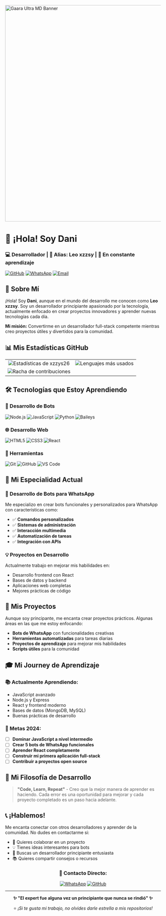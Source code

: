 
  <img src="https://files.catbox.moe/d8yplr.jpg" width="700" alt="Gaara Ultra MD Banner"/>

# 👋 ¡Hola! Soy Dani
### **💻 Desarrollador | 🎯 Alias: Leo xzzsy | 🚀 En constante aprendizaje**

[![GitHub](https://img.shields.io/badge/🐙_GitHub-xzzys26-181717?style=for-the-badge&logo=github)](https://github.com/xzzys26)
[![WhatsApp](https://img.shields.io/badge/📞_WhatsApp-Contactar-25D366?style=for-the-badge&logo=whatsapp)](https://wa.me/18097769423)
[![Email](https://img.shields.io/badge/📧_Email-Dani%40dev.com-D14836?style=for-the-badge&logo=gmail)](mailto:dani.dev@email.com)

</div>

## 🎯 Sobre Mí

¡Hola! Soy **Dani**, aunque en el mundo del desarrollo me conocen como **Leo xzzsy**. Soy un desarrollador principiante apasionado por la tecnología, actualmente enfocado en crear proyectos innovadores y aprender nuevas tecnologías cada día.

**Mi misión:** Convertirme en un desarrollador full-stack competente mientras creo proyectos útiles y divertidos para la comunidad.

## 📊 Mis Estadísticas GitHub

<div align="center">

| | |
|:---:|:---:|
| ![Estadísticas de xzzys26](https://github-readme-stats.vercel.app/api?username=xzzys26&show_icons=true&theme=default&hide_border=true&include_all_commits=true) | ![Lenguajes más usados](https://github-readme-stats.vercel.app/api/top-langs/?username=xzzys26&layout=compact&theme=default&hide_border=true&langs_count=6) |
| ![Racha de contribuciones](https://streak-stats.demolab.com/?user=xzzys26&theme=default&hide_border=true) | |

</div>

## 🛠 Tecnologías que Estoy Aprendiendo

### **💬 Desarrollo de Bots**
![Node.js](https://img.shields.io/badge/Node.js-339933?style=flat-square&logo=nodedotjs&logoColor=white)
![JavaScript](https://img.shields.io/badge/JavaScript-F7DF1E?style=flat-square&logo=javascript&logoColor=black)
![Python](https://img.shields.io/badge/Python-3776AB?style=flat-square&logo=python&logoColor=white)
![Baileys](https://img.shields.io/badge/Baileys-WhatsApp-25D366?style=flat-square&logo=whatsapp)

### **🌐 Desarrollo Web**
![HTML5](https://img.shields.io/badge/HTML5-E34F26?style=flat-square&logo=html5&logoColor=white)
![CSS3](https://img.shields.io/badge/CSS3-1572B6?style=flat-square&logo=css3&logoColor=white)
![React](https://img.shields.io/badge/React-61DAFB?style=flat-square&logo=react&logoColor=black)

### **🔧 Herramientas**
![Git](https://img.shields.io/badge/Git-F05032?style=flat-square&logo=git&logoColor=white)
![GitHub](https://img.shields.io/badge/GitHub-181717?style=flat-square&logo=github)
![VS Code](https://img.shields.io/badge/VS_Code-007ACC?style=flat-square&logo=visualstudiocode)

## 🚀 Mi Especialidad Actual

### **🤖 Desarrollo de Bots para WhatsApp**
Me especializo en crear bots funcionales y personalizados para WhatsApp con características como:

- ✅ **Comandos personalizados**
- ✅ **Sistemas de administración**
- ✅ **Interacción multimedia**
- ✅ **Automatización de tareas**
- ✅ **Integración con APIs**

### **💡 Proyectos en Desarrollo**
Actualmente trabajo en mejorar mis habilidades en:
- Desarrollo frontend con React
- Bases de datos y backend
- Aplicaciones web completas
- Mejores prácticas de código

## 📂 Mis Proyectos

Aunque soy principante, me encanta crear proyectos prácticos. Algunas áreas en las que me estoy enfocando:

- **Bots de WhatsApp** con funcionalidades creativas
- **Herramientas automatizadas** para tareas diarias
- **Proyectos de aprendizaje** para mejorar mis habilidades
- **Scripts útiles** para la comunidad

## 🎓 Mi Journey de Aprendizaje

### **📚 Actualmente Aprendiendo:**
- JavaScript avanzado
- Node.js y Express
- React y frontend moderno
- Bases de datos (MongoDB, MySQL)
- Buenas prácticas de desarrollo

### **🎯 Metas 2024:**
- [ ] **Dominar JavaScript a nivel intermedio**
- [ ] **Crear 5 bots de WhatsApp funcionales**
- [ ] **Aprender React completamente**
- [ ] **Construir mi primera aplicación full-stack**
- [ ] **Contribuir a proyectos open source**

## 🌟 Mi Filosofía de Desarrollo

> **"Code, Learn, Repeat"** - Creo que la mejor manera de aprender es haciendo. Cada error es una oportunidad para mejorar y cada proyecto completado es un paso hacia adelante.

## 📞 ¡Hablemos!

Me encanta conectar con otros desarrolladores y aprender de la comunidad. No dudes en contactarme si:

- 🤝 Quieres colaborar en un proyecto
- 💡 Tienes ideas interesantes para bots
- 🎯 Buscas un desarrollador principiante entusiasta
- 📚 Quieres compartir consejos o recursos

<div align="center">

### **📱 Contacto Directo:**
[![WhatsApp](https://img.shields.io/badge/WhatsApp-18097769423-25D366?style=for-the-badge&logo=whatsapp)](https://wa.me/18097769423)
[![GitHub](https://img.shields.io/badge/GitHub-xzzys26-181717?style=for-the-badge&logo=github)](https://github.com/xzzys26)

---

**✨ "El expert fue alguna vez un principiante que nunca se rindió" ✨**

⭐ *¡Si te gusta mi trabajo, no olvides darle estrella a mis repositorios!*

</div>
